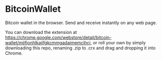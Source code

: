 BitcoinWallet
=============

Bitcoin wallet in the browser. Send and receive instantly on any web page.

You can download the extension at https://chrome.google.com/webstore/detail/bitcoin-wallet/mjjfjonhlkajifgkcmmgadaimemcihcj, or roll your own by simply downloading this repo, renaming .zip to .crx and drag and dropping it into Chrome.
